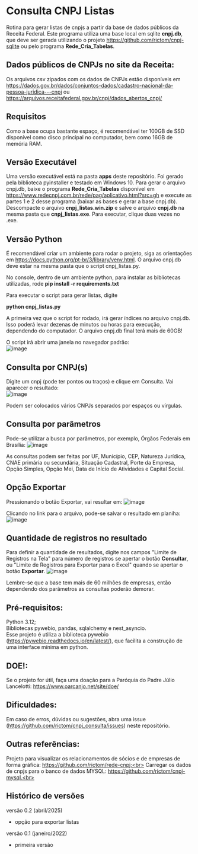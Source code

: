 # Consulta CNPJ Listas
Rotina para gerar listas de cnpjs a partir da base de dados públicos da Receita Federal.
Este programa utiliza uma base local em sqlite <b>cnpj.db</b>, que deve ser gerada utilizando o projeto https://github.com/rictom/cnpj-sqlite ou pelo programa <b>Rede_Cria_Tabelas</b>.

## Dados públicos de CNPJs no site da Receita:
Os arquivos csv zipados com os dados de CNPJs estão disponíveis em https://dados.gov.br/dados/conjuntos-dados/cadastro-nacional-da-pessoa-juridica---cnpj ou https://arquivos.receitafederal.gov.br/cnpj/dados_abertos_cnpj/<br>

## Requisitos
Como a base ocupa bastante espaço, é recomendável ter 100GB de SSD disponível como disco principal no computador, bem como 16GB de memória RAM.

## Versão Executável
Uma versão executável está na pasta <b>apps</b> deste repositório. Foi gerado pela biblioteca pyinstaller e testado em Windows 10. Para gerar o arquivo cnpj.db, baixe o programa <b>Rede_Cria_Tabelas</b> disponível em https://www.redecnpj.com.br/rede/pag/aplicativo.html?src=gh e execute as partes 1 e 2 desse programa (baixar as bases e gerar a base cnpj.db). Descompacte o arquivo <b>cnpj_listas.win.zip</b> e salve o arquivo <b>cnpj.db</b> na mesma pasta que <b>cnpj_listas.exe</b>. Para executar, clique duas vezes no .exe.

## Versão Python
É recomendável criar um ambiente para rodar o projeto, siga as orientações em https://docs.python.org/pt-br/3/library/venv.html. O arquivo cnpj.db deve estar na mesma pasta que o script cnpj_listas.py. 

No console, dentro de um ambiente python, para instalar as bibliotecas utilizadas, rode
<b>pip install -r requirements.txt</b>

Para executar o script para gerar listas, digite

<b>python cnpj_listas.py</b>

A primeira vez que o script for rodado, irá gerar índices no arquivo cnpj.db. Isso poderá levar dezenas de minutos ou horas para execução, dependendo do computador. O arquivo cnpj.db final terá mais de 60GB!

O script irá abrir uma janela no navegador padrão:<br>
![image](https://github.com/user-attachments/assets/c987cc96-dc18-477c-a378-7643f5bb3548)


## Consulta por CNPJ(s)
Digite um cnpj (pode ter pontos ou traços) e clique em Consulta. Vai aparecer o resultado:<br>
![image](https://github.com/user-attachments/assets/f205d77d-5c71-4887-a88c-8156925d6fa2)

Podem ser colocados vários CNPJs separados por espaços ou vírgulas.
## Consulta por parâmetros
Pode-se utilizar a busca por parâmetros, por exemplo, Órgãos Federais em Brasília:
![image](https://github.com/user-attachments/assets/87288a93-e214-4c52-9643-1d4f8ee1680c)

As consultas podem ser feitas por UF, Município, CEP, Natureza Jurídica, CNAE primária ou secundária, Situação Cadastral, Porte da Empresa, Opção Simples, Opção Mei, Data de Início de Atividades e Capital Social.

## Opção Exportar
Pressionando o botão Exportar, vai resultar em:
![image](https://github.com/user-attachments/assets/7d8df782-893f-471d-b2e2-983f0405b31f)

Clicando no link para o arquivo, pode-se salvar o resultado em planiha:
![image](https://github.com/user-attachments/assets/49630740-0202-467e-91c0-b4a73c5db14b)

## Quantidade de registros no resultado
Para definir a quantidade de resultados, digite nos campos "Limite de Registros na Tela" para número de registros se apertar o botão <b>Consultar</b>, ou "Limite de Registros para Exportar para o Excel" quando se apertar o botão <b>Exportar</b>.
![image](https://github.com/user-attachments/assets/4bfb90be-7283-4b9c-b285-eb1479177e75)

Lembre-se que a base tem mais de 60 milhões de empresas, então dependendo dos parâmetros as consultas poderão demorar.

## Pré-requisitos:
Python 3.12;<br>
Bibliotecas pywebio, pandas, sqlalchemy e nest_asyncio.<br>
Esse projeto é utiliza a biblioteca pywebio (https://pywebio.readthedocs.io/en/latest/), que facilita a construção de uma interface mínima em python.

## DOE!:
Se o projeto for útil, faça uma doação para a Paróquia do Padre Júlio Lancelotti:
https://www.oarcanjo.net/site/doe/

## Dificuldades:
Em caso de erros, dúvidas ou sugestões, abra uma issue (https://github.com/rictom/cnpj_consulta/issues) neste repositório.

## Outras referências:
Projeto para visualizar os relacionamentos de sócios e de empresas de forma gráfica: https://github.com/rictom/rede-cnpj;<br>
Carregar os dados de cnpjs para o banco de dados MYSQL: https://github.com/rictom/cnpj-mysql.<br>

## Histórico de versões
versão 0.2 (abril/2025)
- opção para exportar listas

versão 0.1 (janeiro/2022)
- primeira versão
